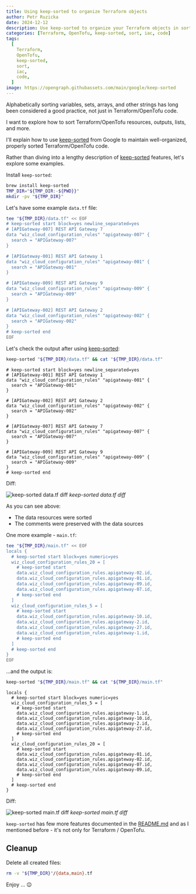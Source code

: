 ```yaml
---
title: Using keep-sorted to organize Terraform objects
author: Petr Ruzicka
date: 2024-12-12
description: Use keep-sorted to organize your Terraform objects in sorted order within your code
categories: [Terraform, OpenTofu, keep-sorted, sort, iac, code]
tags:
  [
    Terraform,
    OpenTofu,
    keep-sorted,
    sort,
    iac,
    code,
  ]
image: https://opengraph.githubassets.com/main/google/keep-sorted
---
```


Alphabetically sorting variables, sets, arrays, and other strings has long been
considered a good practice, not just in Terraform/OpenTofu code.

I want to explore how to sort Terraform/OpenTofu resources, outputs, lists, and
more.

I'll explain how to use [keep-sorted](https://github.com/google/keep-sorted)
from Google to maintain well-organized, properly sorted Terraform/OpenTofu code.

Rather than diving into a lengthy description of [keep-sorted](https://github.com/google/keep-sorted)
features, let's explore some examples.

Install `keep-sorted`:

```bash
brew install keep-sorted
TMP_DIR="${TMP_DIR:-${PWD}}"
mkdir -pv "${TMP_DIR}"
```

Let's have some example `data.tf` file:

```bash
tee "${TMP_DIR}/data.tf" << EOF
# keep-sorted start block=yes newline_separated=yes
# [APIGateway-007] REST API Gateway 7
data "wiz_cloud_configuration_rules" "apigateway-007" {
  search = "APIGateway-007"
}

# [APIGateway-001] REST API Gateway 1
data "wiz_cloud_configuration_rules" "apigateway-001" {
  search = "APIGateway-001"
}

# [APIGateway-009] REST API Gateway 9
data "wiz_cloud_configuration_rules" "apigateway-009" {
  search = "APIGateway-009"
}

# [APIGateway-002] REST API Gateway 2
data "wiz_cloud_configuration_rules" "apigateway-002" {
  search = "APIGateway-002"
}
# keep-sorted end
EOF
```

Let's check the output after using [keep-sorted](https://github.com/google/keep-sorted):

```bash
keep-sorted "${TMP_DIR}/data.tf" && cat "${TMP_DIR}/data.tf"
```

```hcl
# keep-sorted start block=yes newline_separated=yes
# [APIGateway-001] REST API Gateway 1
data "wiz_cloud_configuration_rules" "apigateway-001" {
  search = "APIGateway-001"
}

# [APIGateway-002] REST API Gateway 2
data "wiz_cloud_configuration_rules" "apigateway-002" {
  search = "APIGateway-002"
}

# [APIGateway-007] REST API Gateway 7
data "wiz_cloud_configuration_rules" "apigateway-007" {
  search = "APIGateway-007"
}

# [APIGateway-009] REST API Gateway 9
data "wiz_cloud_configuration_rules" "apigateway-009" {
  search = "APIGateway-009"
}
# keep-sorted end
```

Diff:

![keep-sorted data.tf diff](/assets/img/posts/2024/2024-12-12-terraform-keep-sorted/data-diff.avif)
_keep-sorted data.tf diff_

As you can see above:

* The data resources were sorted
* The comments were preserved with the data sources

One more example - `main.tf`:

```bash
tee "${TMP_DIR}/main.tf" << EOF
locals {
  # keep-sorted start block=yes numeric=yes
  wiz_cloud_configuration_rules_20 = [
    # keep-sorted start
    data.wiz_cloud_configuration_rules.apigateway-02.id,
    data.wiz_cloud_configuration_rules.apigateway-01.id,
    data.wiz_cloud_configuration_rules.apigateway-09.id,
    data.wiz_cloud_configuration_rules.apigateway-07.id,
    # keep-sorted end
  ]
  wiz_cloud_configuration_rules_5 = [
    # keep-sorted start
    data.wiz_cloud_configuration_rules.apigateway-10.id,
    data.wiz_cloud_configuration_rules.apigateway-2.id,
    data.wiz_cloud_configuration_rules.apigateway-27.id,
    data.wiz_cloud_configuration_rules.apigateway-1.id,
    # keep-sorted end
  ]
  # keep-sorted end
}
EOF
```

...and the output is:

```bash
keep-sorted "${TMP_DIR}/main.tf" && cat "${TMP_DIR}/main.tf"
```

```hcl
locals {
  # keep-sorted start block=yes numeric=yes
  wiz_cloud_configuration_rules_5 = [
    # keep-sorted start
    data.wiz_cloud_configuration_rules.apigateway-1.id,
    data.wiz_cloud_configuration_rules.apigateway-10.id,
    data.wiz_cloud_configuration_rules.apigateway-2.id,
    data.wiz_cloud_configuration_rules.apigateway-27.id,
    # keep-sorted end
  ]
  wiz_cloud_configuration_rules_20 = [
    # keep-sorted start
    data.wiz_cloud_configuration_rules.apigateway-01.id,
    data.wiz_cloud_configuration_rules.apigateway-02.id,
    data.wiz_cloud_configuration_rules.apigateway-07.id,
    data.wiz_cloud_configuration_rules.apigateway-09.id,
    # keep-sorted end
  ]
  # keep-sorted end
}
```

Diff:

![keep-sorted main.tf diff](/assets/img/posts/2024/2024-12-12-terraform-keep-sorted/main-diff.avif)
_keep-sorted main.tf diff_

`keep-sorted` has few more features documented in the [README.md](https://github.com/google/keep-sorted/blob/main/README.md#options)
and as I mentioned before - it's not only for Terraform / OpenTofu.

## Cleanup

Delete all created files:

```sh
rm -v "${TMP_DIR}"/{data,main}.tf
```

Enjoy ... 😉
